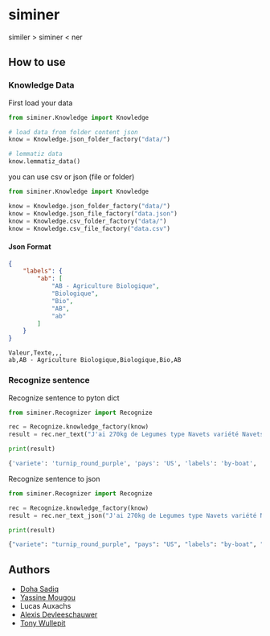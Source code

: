 # siminer

similer > siminer < ner


## How to use

### Knowledge Data

First load your data

```python
from siminer.Knowledge import Knowledge

# load data from folder content json
know = Knowledge.json_folder_factory("data/")

# lemmatiz data
know.lemmatiz_data()
```

you can use csv or json (file or folder)

```python
from siminer.Knowledge import Knowledge

know = Knowledge.json_folder_factory("data/")
know = Knowledge.json_file_factory("data.json")
know = Knowledge.csv_folder_factory("data/")
know = Knowledge.csv_file_factory("data.csv")
```

#### Json Format
```json
{
    "labels": {
        "ab": [
            "AB - Agriculture Biologique",
            "Biologique",
            "Bio",
            "AB",
            "ab"
        ]
    }
}
```

```csv
Valeur,Texte,,,
ab,AB - Agriculture Biologique,Biologique,Bio,AB
```

### Recognize sentence

Recognize sentence to pyton dict

```python
from siminer.Recognizer import Recognize

rec = Recognize.knowledge_factory(know)
result = rec.ner_text("J'ai 270kg de Legumes type Navets variété Navets rond violets en cagette  qui viennent de États-Unis d'Amérique avec le label Transport Bateau")

print(result)
```

```python
{'variete': 'turnip_round_purple', 'pays': 'US', 'labels': 'by-boat', 'quantite': '270kg', 'sous-famille': 'turnip', 'conditionnement': 'box'}
```

Recognize sentence to json

```python
from siminer.Recognizer import Recognize

rec = Recognize.knowledge_factory(know)
result = rec.ner_text_json("J'ai 270kg de Legumes type Navets variété Navets rond violets en cagette  qui viennent de États-Unis d'Amérique avec le label Transport Bateau")

print(result)
```

```python
{"variete": "turnip_round_purple", "pays": "US", "labels": "by-boat", "quantite": "270kg", "sous-famille": "turnip", "conditionnement": "box"}
```

## Authors
- [Doha Sadiq](https://github.com/SADIQdoha)
- [Yassine Mougou](https://github.com/ymougou)
- Lucas Auxachs
- [Alexis Devleeschauwer](https://github.com/devleesch001)
- [Tony Wullepit](https://github.com/wullepit)
